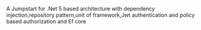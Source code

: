 A Jumpstart for .Net 5 based architecture with dependency injection,repository pattern,unit of framework,Jwt authentication and policy based authorization and Ef core 
